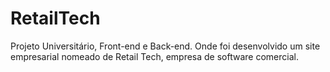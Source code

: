 # RetailTech
Projeto Universitário, Front-end e Back-end. Onde foi desenvolvido um site empresarial nomeado de Retail Tech, empresa de software comercial. 
